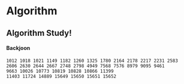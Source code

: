# Algorithm
## Algorithm Study!
#### Backjoon
    1012 1018 1021 1149 1182 1260 1325 1780 2164 2178 2217 2231 2583
    2606 2630 2644 2667 2748 2798 4949 7568 7576 8979 9095 9461 
    9663 10026 10773 10819 10828 10866 11399 
    11403 11724 14889 15649 15650 15651 15652 
    
